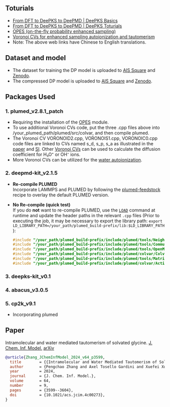 ## Toturials
  - [From DFT to DeePKS to DeePMD | DeePKS Basics](https://nb.bohrium.dp.tech/detail/8742877753)
  - [From DFT to DeePKS to DeePMD | DeePKS Toturials](https://nb.bohrium.dp.tech/detail/7144731675)
  - [OPES (on-the-fly probability enhanced sampling)](https://bohrium.dp.tech/notebooks/9874998164)
  - [Voronoi CVs for enhanced sampling autoionization and tautomerism](https://bohrium.dp.tech/notebooks/83327491785)
  - Note: The above web links have Chinese to English translations.

## Dataset and model
  - The dataset for training the DP model is uploaded to [AIS Square](https://www.aissquare.com/datasets/detail?pageType=datasets&name=M06-2X_C2H5O2N_H2O&id=238) and [Zenodo](https://zenodo.org/records/14309264).
  - The compressed DP model is uploaded to [AIS Square](https://www.aissquare.com/models/detail?pageType=models&name=M06-2X_C2H5O2N_H2O&id=241) and [Zenodo](https://zenodo.org/records/14309264).

## Packages Used

### 1. plumed_v2.8.1_patch
  - Requiring the installation of the [OPES](https://www.plumed.org/doc-v2.8/user-doc/html/_o_p_e_s.html) module. 
  - To use additional Voronoi CVs code, put the three .cpp files above into /your_plumed_path/plumed/src/colvar, and then compile plumed. 
  - The Voronoi CV VORONOID2.cpp, VORONOIS1.cpp, VORONOIC0.cpp code files are linked to CVs named s_d, s_p, s_a as illustrated in the [paper](https://pubs.acs.org/doi/10.1021/acs.jcim.4c00273) and [SI](https://pubs.acs.org/doi/suppl/10.1021/acs.jcim.4c00273/suppl_file/ci4c00273_si_001.pdf). Other [Voronoi CVs](https://github.com/Zhang-pchao/OilWaterInterface/tree/main/Ion_Diffusion_Coefficient) can be used to calculate the diffusion coefficient for H₃O⁺ or OH⁻ ions.
  - More Voronoi CVs can be utilized for the [water autoionization](https://github.com/Zhang-pchao/OilWaterInterface/tree/main).

### 2. deepmd-kit_v2.1.5

- **Re-compile PLUMED**  
  Incorporate LAMMPS and PLUMED by following the [plumed-feedstock](https://github.com/Zhang-pchao/plumed-feedstock/tree/devel) recipe to overlay the default PLUMED version.

- **No Re-compile (quick test)**  
  If you do **not** want to re-compile PLUMED, use the [`LOAD`](https://www.plumed.org/doc-v2.8/user-doc/html/_l_o_a_d.html) command at runtime and update the header paths in the relevant `.cpp` files (Prior to executing the job, it may be necessary to export the library path: `export LD_LIBRARY_PATH=/your_path/plumed_build-prefix/lib:$LD_LIBRARY_PATH`
):

  ```cpp
  #include "/your_path/plumed_build-prefix/include/plumed/tools/NeighborList.h"
  #include "/your_path/plumed_build-prefix/include/plumed/tools/Communicator.h"
  #include "/your_path/plumed_build-prefix/include/plumed/tools/OpenMP.h"
  #include "/your_path/plumed_build-prefix/include/plumed/colvar/Colvar.h"
  #include "/your_path/plumed_build-prefix/include/plumed/tools/Matrix.h"
  #include "/your_path/plumed_build-prefix/include/plumed/colvar/ActionRegister.h"

### 3. deepks-kit_v0.1

### 4. abacus_v3.0.5

### 5. cp2k_v9.1
  - Incorporating plumed

## Paper

Intramolecular and water mediated tautomerism of solvated glycine. [J. Chem. Inf. Model.](https://pubs.acs.org/doi/10.1021/acs.jcim.4c00273) [arXiv](https://arxiv.org/abs/2311.05917)

```bibtex
@article{Zhang_JChemInfModel_2024_v64_p3599,
  title        = {{Intramolecular and Water Mediated Tautomerism of Solvated Glycine}},
  author       = {Pengchao Zhang and Axel Tosello Gardini and Xuefei Xu and Michele Parrinello},
  year         = 2024,
  journal      = {J. Chem. Inf. Model.},
  volume       = 64,
  number       = 9,
  pages        = {3599--3604},
  doi          = {10.1021/acs.jcim.4c00273},
}
